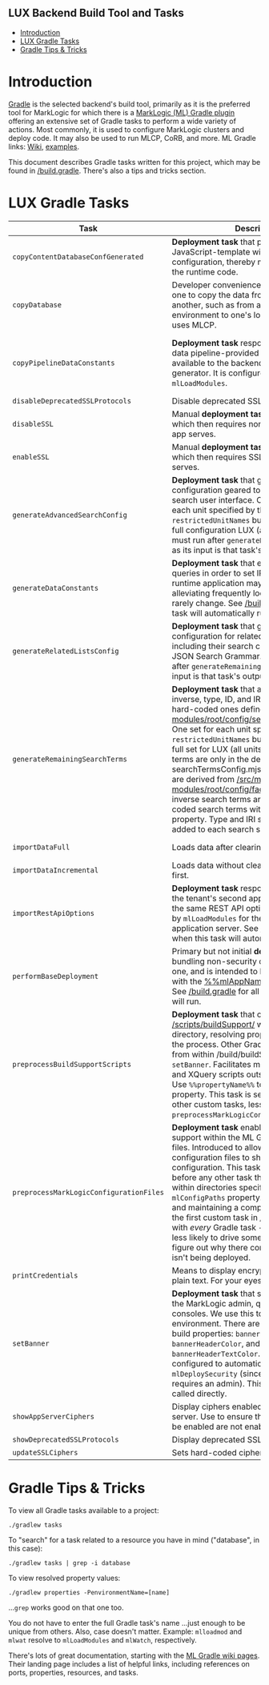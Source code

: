 ## **LUX Backend Build Tool and Tasks**

- [Introduction](#introduction)
- [LUX Gradle Tasks](#lux-gradle-tasks)
- [Gradle Tips \& Tricks](#gradle-tips--tricks)

# Introduction

[Gradle](https://gradle.org/) is the selected backend's build tool, primarily as it is the preferred tool for MarkLogic for which there is a [MarkLogic (ML) Gradle plugin](https://github.com/marklogic-community/ml-gradle) offering an extensive set of Gradle tasks to perform a wide variety of actions.  Most commonly, it is used to configure MarkLogic clusters and deploy code.  It may also be used to run MLCP, CoRB, and more.  ML Gradle links: [Wiki](https://github.com/marklogic-community/ml-gradle/wiki), [examples](https://github.com/marklogic-community/ml-gradle/tree/master/examples).

This document describes Gradle tasks written for this project, which may be found in [/build.gradle](/build.gradle).  There's also a tips and tricks section.

# LUX Gradle Tasks

| Task | Description | More Info |
| ---- | ----------- | --------- |
| `copyContentDatabaseConfGenerated` | **Deployment task** that provides populates a JavaScript-template with the database's configuration, thereby making it available to the runtime code. |  | 
| `copyDatabase` | Developer convenience task that enables one to copy the data from one database to another, such as from a LUX shared environment to one's local environment. It uses MLCP. | See [Alternative 2: Copy a Database](/docs/lux-backend-import-data.md#alternative-2-copy-a-database) |
| `copyPipelineDataConstants` | **Deployment task** responsible for making the data pipeline-provided data constants available to the backend's data constant generator.  It is configured to run before `mlLoadModules`. | See [Database Index Configuration](/config/README.md#database-index-configuration) and [Data Constants](/docs/lux-backend-data-constants.md) | 
| `disableDeprecatedSSLProtocols` | Disable deprecated SSL protocols. |  |
| `disableSSL` | Manual **deployment task** that disables SSL which then requires non-SSL connections on app serves. |  |
| `enableSSL` | Manual **deployment task** that enables SSL which then requires SSL connections on app serves. |  |
| `generateAdvancedSearchConfig` | **Deployment task** that generates configuration geared towards an advanced search user interface. One configuration for each unit specified by the `restrictedUnitNames` build property, plus the full configuration LUX (all units). This task must run after `generateRemainingSearchTerms` as its input is that task's output. |  |
| `generateDataConstants` | **Deployment task** that executes SPARQL queries in order to set IRI constants that the runtime application may use, thereby alleviating frequently looking up values that rarely change. See [/build.gradle](/build.gradle) for when this task will automatically run. | See [Data Constants](/docs/lux-backend-data-constants.md) |
| `generateRelatedListsConfig` | **Deployment task** that generates configuration for related lists, specifically including their search criteria, in the LUX JSON Search Grammar. This task must run after `generateRemainingSearchTerms` as its input is that task's output. |  |
| `generateRemainingSearchTerms` | **Deployment task** that adds facet, hop inverse, type, ID, and IRI search terms to the hard-coded ones defined in [/src/main/ml-modules/root/config/searchTermsConfig.mjs](/src/main/ml-modules/root/config/searchTermsConfig.mjs).  One set for each unit specified by the `restrictedUnitNames` build property, plus a full set for LUX (all units).  Added search terms are only in the deployed copy of searchTermsConfig.mjs.  Facet search terms are derived from [/src/main/ml-modules/root/config/facetsConfig.mjs](/src/main/ml-modules/root/config/facetsConfig.mjs).  Hop inverse search terms are derived from hard-coded search terms with the `hopInverseName` property.  Type and IRI search terms are added to each search scope. |  |
| `importDataFull` | Loads data after clearing the database first. | See [Import Data](/docs/lux-backend-import-data.md) |
| `importDataIncremental` | Loads data without clearing the database first. | See [Import Data](/docs/lux-backend-import-data.md) |
| `importRestApiOptions` | **Deployment task** responsible for configuring the tenant's second application server with the same REST API options that are deployed by `mlLoadModules` for the tenant's first application server. See [/build.gradle](/build.gradle) for when this task will automatically run. |  |
| `performBaseDeployment` | Primary but not initial **deployment task** bundling non-security deployment tasks into one, and is intended to be executed by those with the [%%mlAppName%%-deployer](/src/main/ml-config/base/security/roles/5-tenant-deployer-role.json) role. See [/build.gradle](/build.gradle) for all other tasks that this will run. | See [Deploy Entire Backend](/docs/lux-backend-deployment.md#deploy-entire-backend) |
| `preprocessBuildSupportScripts` | **Deployment task** that copies the contents of [/scripts/buildSupport/](/scripts/buildSupport/) within the build directory, resolving property references in the process.  Other Gradle tasks load scripts from within /build/buildSupport/, including `setBanner`.  Facilitates maintaining JavaScript and XQuery scripts outside the build script.  Use `%%propertyName%%` to reference a build property. This task is set up to run before all other custom tasks, less `preprocessMarkLogicConfigurationFiles`. |  |
| `preprocessMarkLogicConfigurationFiles` | **Deployment task** enabling custom token support within the ML Gradle configuration files. Introduced to allow multiple databases configuration files to share the same index configuration. This task needs to **always** run before any other task that references files within directories specified by the `mlConfigPaths` property.  To avoid defining and maintaining a complete list, the task is the first custom task in [/build.gradle](/build.gradle) and runs with *every* Gradle task --a bit overkill but less likely to drive someone batty trying to figure out why there configuration change isn't being deployed. | See [Custom Token Replacement](/docs/lux-backend-deployment.md#custom-token-replacement) |
| `printCredentials` | Means to display encrypted credentials in plain text.  For your eyes only. |  |
| `setBanner` | **Deployment task** that sets the banner within the MarkLogic admin, query, and monitoring consoles. We use this to clearly identify an environment. There are three associated build properties: `bannerLabel`, `bannerHeaderColor`, and `bannerHeaderTextColor`.  This task is configured to automatically run after `mlDeploySecurity` (since `setBanner` also requires an admin). This task may also be called directly. |  |
| `showAppServerCiphers` | Display ciphers enabled on the application server. Use to ensure those that should not be enabled are not enabled. |  |
| `showDeprecatedSSLProtocols` | Display deprecated SSL protocols. |  |
| `updateSSLCiphers` | Sets hard-coded ciphers on app servers. |  |

# Gradle Tips & Tricks

To view all Gradle tasks available to a project:

`./gradlew tasks`

To "search" for a task related to a resource you have in mind ("database", in this case):

`./gradlew tasks | grep -i database`

To view resolved property values:

`./gradlew properties -PenvironmentName=[name]`

...`grep` works good on that one too.

You do not have to enter the full Gradle task's name ...just enough to be unique from others.  Also, case doesn't matter.  Example: `mlloadmod` and `mlwat` resolve to `mlLoadModules` and `mlWatch`, respectively.

There's lots of great documentation, starting with the [ML Gradle wiki pages](https://github.com/marklogic-community/ml-gradle/wiki).  Their landing page includes a list of helpful links, including references on ports, properties, resources, and tasks.
